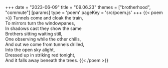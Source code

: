 +++
date = "2023-06-09"
title = "09.06.23"
themes = ["brotherhood", "commute"]
[params]
  type = 'poem'
  pageKey = 'src/poem.js'
+++
{{< poem >}}
Tunnels come and cloak the train,  
To mirrors turn the windowpanes,  
In shadows cast they show the same  
Brothers sitting waiting still,  
One observing while the other chills,  
And out we come from tunnels drilled,  
Into the open sky alight,  
Dressed up in striking red tonight,  
And it falls away beneath the trees.
{{< /poem >}}